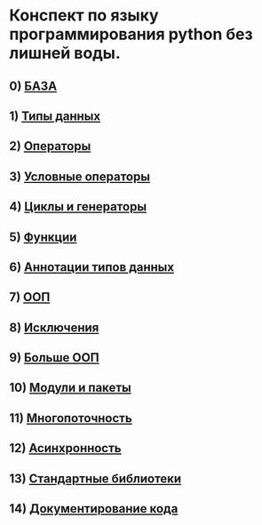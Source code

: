 # Конспект по языку программирования python без лишней воды.


## 0) [БАЗА](main.md)
## 1) [Типы данных](base_data_types.md)
## 2) [Операторы](operators.md)
## 3) [Условные операторы](conditional_operators.md)
## 4) [Циклы и генераторы](loops_and_generators.md)
## 5) [Функции](functions.md)
## 6) [Аннотации типов данных](annotations.md)
## 7) [ООП](object_oriented_programming.md)
## 8) [Исключения](exceptions.md)
## 9) [Больше ООП]()
## 10) [Модули и пакеты]()
## 11) [Многопоточность]()
## 12) [Асинхронность]()
## 13) [Стандартные библиотеки]()
## 14) [Документирование кода]()
